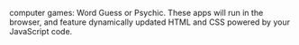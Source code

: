 computer games: Word Guess or Psychic. 
These apps will run in the browser, and feature dynamically updated HTML and CSS powered by your JavaScript code.
